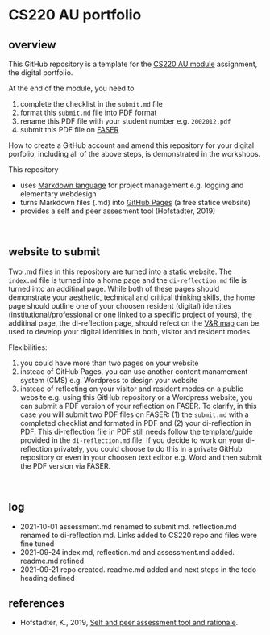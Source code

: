 <!-- #todo
- refine di-reflection.md
- refine submit.md and rubric.md
- make screencast on submitting this digital-portfolio i.e. the pdf of submit.md
-->

# CS220 AU portfolio

## overview
This GitHub repository is a template for the [CS220 AU module](https://github.com/krisztian-hofstadter-tedor/CS220-AU-navigating-the-digital-world) assignment, the digital portfolio.

At the end of the module, you need to 
1. complete the checklist in the `submit.md` file
2. format this `submit.md` file into PDF format
3. rename this PDF file with your student number e.g. `2002012.pdf`
4. submit this PDF file on [FASER](https://faser.essex.ac.uk/)

<!-- #todo make screencast and link video -->

How to create a GitHub account and amend this repository for your digital porfolio, including all of the above steps, is demonstrated in the workshops. 

This repository
- uses [Markdown language](https://guides.github.com/features/mastering-markdown/) for project management e.g. logging and elementary webdesign
- turns Markdown files (.md) into [GitHub Pages](https://pages.github.com/) (a free statice website)
- provides a self and peer assesment tool (Hofstadter, 2019)

<br>

## website to submit
Two .md files in this repository are turned into a [static website](https://krisztian-hofstadter-tedor.github.io/CS220-AU-portfolio/). The `index.md` file is turned into a home page and the `di-reflection.md` file is turned into an additinal page. While both of these pages should demonstrate your aesthetic, technical and critical thinking skills, the home page should outline <!-- #todo is there are better phrase for this --> one of your choosen resident (digital) identites (institutional/professional or one linked to a specific project of yours), the additinal page, the di-reflection page, should refect on the [V&R map](https://krisztian-hofstadter-tedor.github.io/CS220-AU-navigating-the-digital-world/digital-identities) can be used to develop your digital identities in both, visitor and resident modes. 

Flexibilities:   
1. you could have more than two pages on your website 
2. instead of GitHub Pages, you can use another content manamement system (CMS) e.g. Wordpress to design your website
3. instead of reflecting on your visitor and resident modes on a public website e.g. using this GitHub repository or a Wordpress website, you can submit a PDF version of your reflection on FASER. To clarify, in this case you will submit two PDF files on FASER: (1) the `submit.md` with a completed checklist and formated in PDF and (2) your di-reflection in PDF. This di-reflection file in PDF still needs follow the template/guide provided in the `di-reflection.md` file. If you decide to work on your di-reflection privately, you could choose to do this in a private GitHub repository or even in your choosen text editor e.g. Word and then submit the PDF version via FASER. 

<br>

## log
<!-- #todo remove content of template's log and add my own -->
- 2021-10-01 assessment.md renamed to submit.md. reflection.md renamed to di-reflection.md. Links added to CS220 repo and files were fine tuned
- 2021-09-24 index.md, reflection.md and assessment.md added. readme.md refined
- 2021-09-21 repo created. readme.md added and next steps in the todo heading defined

## references
- Hofstadter, K., 2019, [Self and peer assessment tool and rationale](https://khofstadter.com/assets/doc/Hofstadter-2019-self-and-peer-assessment-tool-and-rationale.pdf).
